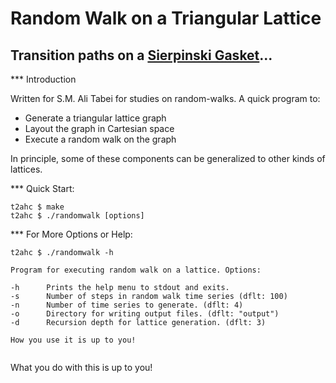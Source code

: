 Random Walk on a Triangular Lattice
===================================
Transition paths on a [Sierpinski Gasket][1]...
-----------------------------------------------


*** Introduction


Written for S.M. Ali Tabei for studies on random-walks. A quick program to:


 - Generate a triangular lattice graph
 - Layout the graph in Cartesian space
 - Execute a random walk on the graph


In principle, some of these components can be generalized to other kinds of lattices.


*** Quick Start:


```
t2ahc $ make
t2ahc $ ./randomwalk [options]
```


*** For More Options or Help:


```
t2ahc $ ./randomwalk -h

Program for executing random walk on a lattice. Options:

-h		Prints the help menu to stdout and exits.
-s		Number of steps in random walk time series (dflt: 100)
-n		Number of time series to generate. (dflt: 4)
-o		Directory for writing output files. (dflt: "output")
-d		Recursion depth for lattice generation. (dflt: 3)

How you use it is up to you!


```


What you do with this is up to you!


[1]: http://en.wikipedia.org/wiki/Sierpinski_triangle